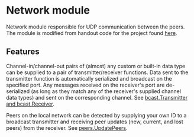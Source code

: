 Network module 
==========================================

Network module responsible for UDP communication between the peers. The module is modified from handout code for the project found [here](https://github.com/TTK4145/Network-go.git).

Features
---------

Channel-in/channel-out pairs of (almost) any custom or built-in data type can be supplied to a pair of transmitter/receiver functions. 
Data sent to the transmitter function is automatically serialized and broadcast on the specified port. 
Any messages received on the receiver's port are de-serialized (as long as they match any of the receiver's supplied channel data types) and sent on the corresponding channel. 
See [bcast.Transmitter and bcast.Receiver](bcast/bcast.go). 

Peers on the local network can be detected by supplying your own ID to a broadcast transmitter and receiving peer updates (new, current, and lost peers) from the receiver. See [peers.UpdatePeers](peers/peers.go).
